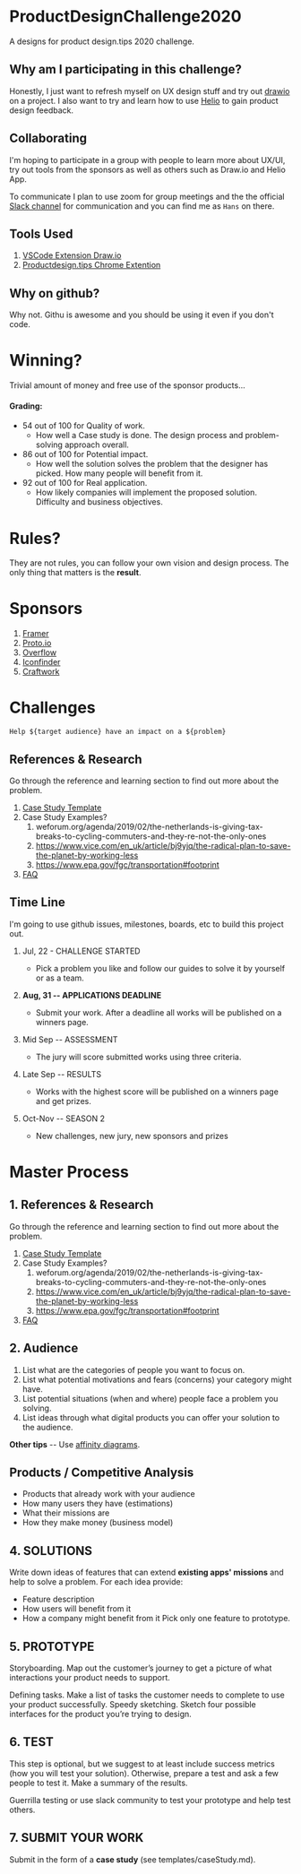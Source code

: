 # ProductDesignChallenge2020
A designs for product design.tips 2020 challenge.

## Why am I participating in this challenge?
Honestly, I just want to refresh myself on UX design stuff and try out [drawio](https://marketplace.visualstudio.com/items?itemName=hediet.vscode-drawio) on a project. I also want to try and learn how to use [Helio](https://helio.app/) to gain product design feedback.

## Collaborating
I'm hoping to participate in a group with people to learn more about UX/UI, try out tools from the sponsors as well as others such as Draw.io and Helio App.

To communicate I plan to use zoom for group meetings and the the official [Slack channel](https://productdesigntips.slack.com/join/shared_invite/zt-90k78b9g-TvbJG_m_w15HZU3EjDGdHw#/) for communication and you can find me as `Hans` on there.


## Tools Used
1. [VSCode Extension Draw.io](https://marketplace.visualstudio.com/items?itemName=hediet.vscode-drawio)
2. [Productdesign.tips Chrome Extention](https://chrome.google.com/webstore/detail/productdesigntips/jfkbdlhcdoooljpkfjfllhlgeejhabbb)

## Why on github?
Why not. Githu is awesome and you should be using it even if you don't code.


# Winning?
Trivial amount of money and free use of the sponsor products...
#### Grading:
- 54 out of 100 for Quality of work.
    - How well a Case study is done. The design process and problem-solving approach overall.
- 86 out of 100 for Potential impact.
    - How well the solution solves the problem that the designer has picked. How many people will benefit from it.
- 92 out of 100 for Real application.
    - How likely companies will implement the proposed solution. Difficulty and business objectives.

# Rules?
They are not rules, you can follow your own vision and design process. The only thing that matters is the **result**. 

# Sponsors
1. [Framer]()
2. [Proto.io]()
3. [Overflow]()
4. [Iconfinder]()
5. [Craftwork]() 



# Challenges
`Help ${target audience} have an impact on a ${problem}`

## References & Research
Go through the reference and learning section to find out more about the problem.
1. [Case Study Template](https://productdesign.tips/post/1594968132642-case-study-template)
2. Case Study Examples?
   1. weforum.org/agenda/2019/02/the-netherlands-is-giving-tax-breaks-to-cycling-commuters-and-they-re-not-the-only-ones
   2. https://www.vice.com/en_uk/article/bj9yjq/the-radical-plan-to-save-the-planet-by-working-less
   3. https://www.epa.gov/fgc/transportation#footprint
3. [FAQ](https://productdesign.tips/winners#target-faq)

## Time Line
I'm going to use github issues, milestones, boards, etc to build this project out.


1. Jul, 22 - CHALLENGE STARTED
    - Pick a problem you like and follow our guides to solve it by yourself or as a team.
  
2. **Aug, 31 -- APPLICATIONS DEADLINE**
    - Submit your work. After a deadline all works will be published on a winners page.
  
3. Mid Sep -- ASSESSMENT
    - The jury will score submitted works using three criteria.
4. Late Sep -- RESULTS
    - Works with the highest score will be published on a winners page and get prizes.
5. Oct-Nov -- SEASON 2
    - New challenges, new jury, new sponsors and prizes



# Master Process

## 1. References & Research
Go through the reference and learning section to find out more about the problem.
1. [Case Study Template](https://productdesign.tips/post/1594968132642-case-study-template)
2. Case Study Examples?
   1. weforum.org/agenda/2019/02/the-netherlands-is-giving-tax-breaks-to-cycling-commuters-and-they-re-not-the-only-ones
   2. https://www.vice.com/en_uk/article/bj9yjq/the-radical-plan-to-save-the-planet-by-working-less
   3. https://www.epa.gov/fgc/transportation#footprint
3. [FAQ](https://productdesign.tips/winners#target-faq)


## 2. Audience
  1. List what are the categories of people you want to focus on.
  2. List what potential motivations and fears (concerns) your category might have.
  3. List potential situations (when and where) people face a problem you solving.
  4. List ideas through what digital products you can offer your solution to the audience.

  **Other tips** -- Use [affinity diagrams](https://productdesign.tips/post/1594968132642-case-study-template).

## Products / Competitive Analysis
- Products that already work with your audience
- How many users they have (estimations)
- What their missions are
- How they make money (business model)

## 4. SOLUTIONS
Write down ideas of features that can extend **existing apps' missions** and help to solve a problem. For each idea provide:
- Feature description
- How users will benefit from it
- How a company might benefit from it
Pick only one feature to prototype.


## 5. PROTOTYPE
Storyboarding. Map out the customer’s journey to get a picture of what interactions your product needs to support.

Defining tasks. Make a list of tasks the customer needs to complete to use your product successfully.
Speedy sketching. Sketch four possible interfaces for the product you’re trying to design.

## 6. TEST
This step is optional, but we suggest to at least include success metrics (how you will test your solution). Otherwise, prepare a test and ask a few people to test it. Make a summary of the results.

Guerrilla testing or use slack community to test your prototype and help test others.

## 7. SUBMIT YOUR WORK
Submit in the form of a **case study** (see templates/caseStudy.md).



